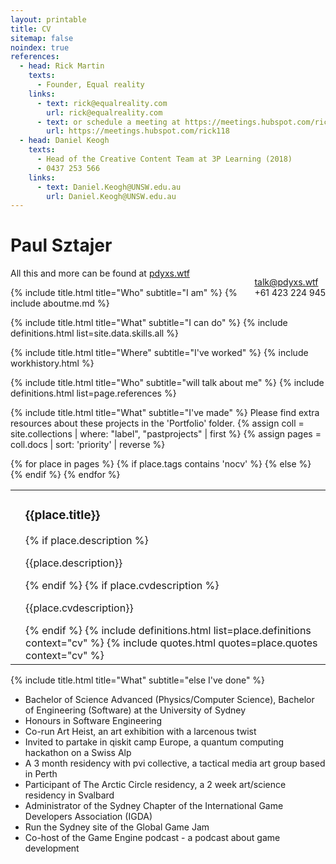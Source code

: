 ```yaml
---
layout: printable
title: CV
sitemap: false
noindex: true
references:
  - head: Rick Martin
    texts:
      - Founder, Equal reality
    links:
      - text: rick@equalreality.com
        url: rick@equalreality.com
      - text: or schedule a meeting at https://meetings.hubspot.com/rick118
        url: https://meetings.hubspot.com/rick118
  - head: Daniel Keogh
    texts:
      - Head of the Creative Content Team at 3P Learning (2018)
      - 0437 253 566
    links:
      - text: Daniel.Keogh@UNSW.edu.au
        url: Daniel.Keogh@UNSW.edu.au
---
```

<h1>Paul Sztajer</h1>
<p style="float: right">
  <a href="mailto:talk@pdyxs.wtf">talk@pdyxs.wtf</a><br />
  +61 423 224 945
</p>
<p>All this and more can be found at <a href="http://pdyxs.wtf">pdyxs.wtf</a></p>

{% include title.html title="Who" subtitle="I am" %}
{% include aboutme.md %}

{% include title.html title="What" subtitle="I can do" %}
{% include definitions.html list=site.data.skills.all %}

{% include title.html title="Where" subtitle="I've worked" %}
{% include workhistory.html %}

{% include title.html title="Who" subtitle="will talk about me" %}
{% include definitions.html list=page.references %}

{% include title.html title="What" subtitle="I've made" %}
Please find extra resources about these projects in the 'Portfolio' folder.
{% assign coll = site.collections | where: "label", "pastprojects" | first %}
{% assign pages = coll.docs | sort: 'priority' | reverse %}
<table>
{% for place in pages %}
{% if place.tags contains 'nocv' %}
{% else %}
  <tr class="project border">
    <td class="pt-3 pl-3">
      <div class="img-wrap">
      <div class="project-img"
           style="background-image:url('/pastprojects/{{place.slug}}/thumb/{{place.image}}')">
      </div></div>
    </td>
    <td class="content pt-2 pr-3">
      <h3>{{place.title}}</h3>
      {% if place.description %}
      <p>{{place.description}}</p>
      {% endif %}
      {% if place.cvdescription %}
      <p>{{place.cvdescription}}</p>
      {% endif %}
      {% include definitions.html list=place.definitions context="cv" %}
      {% include quotes.html quotes=place.quotes context="cv" %}
    </td>
  </tr>
{% endif %}
{% endfor %}
</table>

{% include title.html title="What" subtitle="else I've done" %}
* Bachelor of Science Advanced (Physics/Computer Science), Bachelor of Engineering (Software) at the University of Sydney
* Honours in Software Engineering
* Co-run Art Heist, an art exhibition with a larcenous twist
* Invited to partake in qiskit camp Europe, a quantum computing hackathon on a Swiss Alp
* A 3 month residency with pvi collective, a tactical media art group based in Perth
* Participant of The Arctic Circle residency, a 2 week art/science residency in Svalbard
* Administrator of the Sydney Chapter of the International Game Developers Association (IGDA)
* Run the Sydney site of the Global Game Jam
* Co-host of the Game Engine podcast - a podcast about game development
